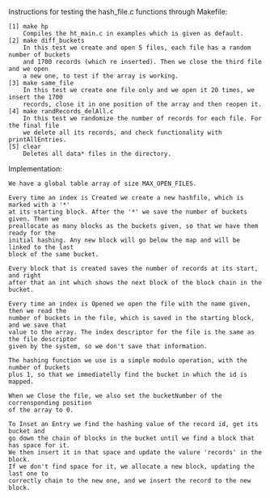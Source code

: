 Instructions for testing the hash_file.c functions through Makefile:

	[1]	make hp
		Compiles the ht_main.c in examples which is given as default.
	[2] make diff_buckets
		In this test we create and open 5 files, each file has a random number of buckets
		and 1700 records (which re inserted). Then we close the third file and we open
		a new one, to test if the array is working.
	[3] make same_file
		In this test we create one file only and we open it 20 times, we insert the 1700
		records, close it in one position of the array and then reopen it.
	[4] make randRecords_delAll.c
		In this test we randomize the number of records for each file. For the final file
		we delete all its records, and check functionality with printAllEntries.
	[5] clear
		Deletes all data* files in the directory.
		
Implementation:

	We have a global table array of size MAX_OPEN_FILES. 
	
	Every time an index is Created we create a new hashfile, which is marked with a '*'
	at its starting block. After the '*' we save the number of buckets given. Then we
	preallocate as many blocks as the buckets given, so that we have them ready for the
	initial hashing. Any new block will go below the map and will be linked to the last
	block of the same bucket.
	
	Every block that is created saves the number of records at its start, and right
	after that an int which shows the next block of the block chain in the bucket.
	
	Every time an index is Opened we open the file with the name given, then we read the
	number of buckets in the file, which is saved in the starting block, and we save that
	value to the array. The index descriptor for the file is the same as the file descriptor
	given by the system, so we don't save that information.
	
	The hashing function we use is a simple modulo operation, with the number of buckets
	plus 1, so that we immediatelly find the bucket in which the id is mapped.
	
	When we Close the file, we also set the bucketNumber of the corrensponding position
	of the array to 0.
	 
	To Inset an Entry we find the hashing value of the record id, get its bucket and
	go down the chain of blocks in the bucket until we find a block that has space for it.
	We then insert it in that space and update the valure 'records' in the block.
	If we don't find space for it, we allocate a new block, updating the last one to
	correctly chain to the new one, and we insert the record to the new block.
